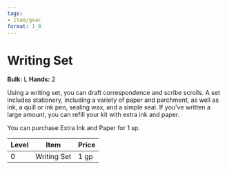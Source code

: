 ```yaml
---
tags:
- item/gear
format: 1_0
---
```

# Writing Set

**Bulk:** L
**Hands:** 2

Using a writing set, you can draft correspondence and scribe scrolls. A set includes stationery, including a variety of paper and parchment, as well as ink, a quill or ink pen, sealing wax, and a simple seal. If you've written a large amount, you can refill your kit with extra ink and paper.

You can purchase Extra Ink and Paper for 1 sp.

| **Level** | **Item**    | **Price** |
| --------- | ----------- | --------- |
| 0         | Writing Set | 1 gp      |



